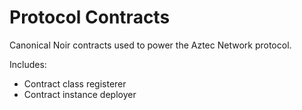 # Protocol Contracts

Canonical Noir contracts used to power the Aztec Network protocol. 

Includes:
- Contract class registerer
- Contract instance deployer